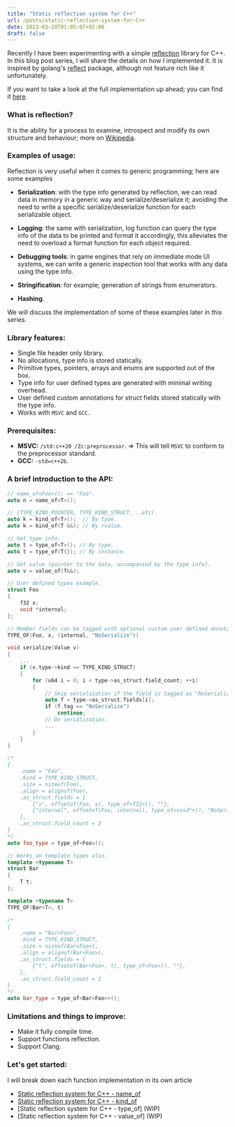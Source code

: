 ```yaml
---
title: "Static reflection system for C++"
url: /posts/static-reflection-system-for-C++
date: 2023-03-20T01:05:07+02:00
draft: false
---
```


Recently I have been experimenting with a simple [reflection](https://github.com/M-Fatah/reflect) library for C++. In this blog post series, I will share the details on how I implemented it. It is inspired by golang's [reflect](https://pkg.go.dev/reflect) package, although not feature rich like it unfortunately.

If you want to take a look at the full implementation up ahead; you can find it [here](https://github.com/M-Fatah/reflect/blob/main/reflect/reflect.h).

### What is reflection?
It is the ability for a process to examine, introspect and modify its own structure and behaviour; more on [Wikipedia](https://en.wikipedia.org/wiki/Reflective_programming).

### Examples of usage:
Reflection is very useful when it comes to generic programming; here are some examples
- **Serialization**: with the type info generated by reflection, we can read data in memory in a generic way and serialize/deserialize it; avoiding the need to write a specific serialize/deserialize function for each serializable object.

- **Logging**: the same with serialization, log function can query the type info of the data to be printed and format it accordingly, this alleviates the need to overload a format function for each object required.

- **Debugging tools**: in game engines that rely on immediate mode UI systems, we can write a generic inspection tool that works with any data using the type info.

- **Stringification**: for example; generation of strings from enumerators.

- **Hashing**.

We will discuss the implementation of some of these examples later in this series.

### Library features:
- Single file header only library.
- No allocations, type info is stored statically.
- Primitive types, pointers, arrays and enums are supported out of the box.
- Type info for user defined types are generated with minimal writing overhead.
- User defined custom annotations for struct fields stored statically with the type info.
- Works with `MSVC` and `GCC`.

### Prerequisites:
- **MSVC:** `/std:c++20 /Zc:preprocessor`. => This will tell `MSVC` to conform to the preprocessor standard.
- **GCC:** `-std=c++2b`.

### A brief introduction to the API:
```C++
// name_of<Foo>(); => "Foo".
auto n = name_of<T>();

// (TYPE_KIND_POINTER, TYPE_KIND_STRUCT, ..etc).
auto k = kind_of<T>();  // By type.
auto k = kind_of(T &&); // By rvalue.

// Get type info.
auto t = type_of<T>(); // By type.
auto t = type_of(T{}); // By instance.

// Get value (pointer to the data, accompanied by the type info).
auto v = value_of(T&&);

// User defined types example.
struct Foo
{
    f32 x;
    void *internal;
};

// Member fields can be tagged with optional custom user defined annotations.
TYPE_OF(Foo, x, (internal, "NoSerialize"))

void serialize(Value v)
{
    ...
    if (v.type->kind == TYPE_KIND_STRUCT)
    {
        for (u64 i = 0; i < type->as_struct.field_count; ++i)
        {
            // Skip serialization if the field is tagged as "NoSerialize".
            auto f = type->as_struct.fields[i];
            if (f.tag == "NoSerialize")
                continue;
            // Do serialization.
            ...
        }
    }
}

/*
{
    .name = "Foo",
    .kind = TYPE_KIND_STRUCT,
    .size = sizeof(Foo),
    .align = alignof(Foo),
    .as_struct.fields = {
        {"x", offsetof(Foo, x), type_of<f32>(), ""},
        {"internal", offsetof(Foo, internal), type_of<void*>(), "NoSerialize"}
    },
    .as_struct.field_count = 2
}
*/
auto foo_type = type_of<Foo>();

// Works on template types also.
template <typename T>
struct Bar
{
    T t;
};

template <typename T>
TYPE_OF(Bar<T>, t)

/*
{
    .name = "Bar<Foo>",
    .kind = TYPE_KIND_STRUCT,
    .size = sizeof(Bar<Foo>),
    .align = alignof(Bar<Foo>),
    .as_struct.fields = {
        {"t", offsetof(Bar<Foo>, t), type_of<Foo>(), ""},
    },
    .as_struct.field_count = 1
}
*/
auto bar_type = type_of<Bar<Foo>>();
```

### Limitations and things to improve:
- Make it fully compile time.
- Support functions reflection.
- Support Clang.

### Let's get started:
I will break down each function implementation in its own article
- [Static reflection system for C++ - name_of](https://M-Fatah.github.io/posts/static-reflection-system-for-C++-name_of)
- [Static reflection system for C++ - kind_of](https://M-Fatah.github.io/posts/static-reflection-system-for-C++-kind_of)
- [Static reflection system for C++ - type_of] (WIP)
- [Static reflection system for C++ - value_of] (WIP)